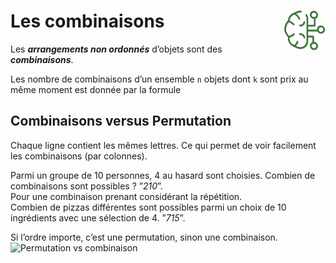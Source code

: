 # **Les combinaisons** <a href="../"><img src="https://github.com/MiKL5/BI/blob/master/assets/bi.svg" alt="Data science" align="right" height="64px"></a>
Les _**arrangements non ordonnés**_ d’objets sont des _**combinaisons**_.  

Les nombre de combinaisons d’un ensemble <kbd>`n`</kbd> objets dont <kbd>`k`</kbd> sont prix au même moment est donnée par la formule 

## Combinaisons versus Permutation
<!-- Avec les cinq premières lettres de l’alphabet, soixantespermutations de trois lettres sont possibles.    -->
Chaque ligne contient les mêmes lettres. Ce qui permet de voir facilement les combinaisons (par colonnes).  
<!-- Il y a 10 combinaisons possibles avec les cinq premières lettres. -->
Parmi un groupe de 10 personnes, 4 au hasard sont choisies. Combien de combinaisons sont possibles ? ”_210_”.  
Pour une combinaison prenant considérant la répétition.  
Combien de pizzas différentes sont possibles parmi un choix de 10 ingrédients avec une sélection de 4. ”_715_”.


Si l’ordre importe, c’est une permutation, sinon une combinaison.  
![Permutation vs combinaison](../../../assets/pc.png)